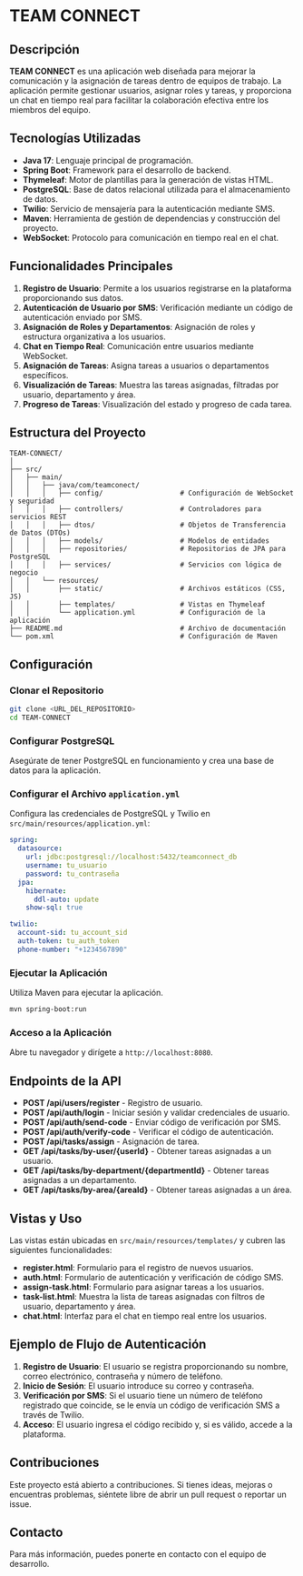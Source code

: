 # TEAM CONNECT

## Descripción

**TEAM CONNECT** es una aplicación web diseñada para mejorar la comunicación y la asignación de tareas dentro de equipos de trabajo. La aplicación permite gestionar usuarios, asignar roles y tareas, y proporciona un chat en tiempo real para facilitar la colaboración efectiva entre los miembros del equipo.

## Tecnologías Utilizadas

- **Java 17**: Lenguaje principal de programación.
- **Spring Boot**: Framework para el desarrollo de backend.
- **Thymeleaf**: Motor de plantillas para la generación de vistas HTML.
- **PostgreSQL**: Base de datos relacional utilizada para el almacenamiento de datos.
- **Twilio**: Servicio de mensajería para la autenticación mediante SMS.
- **Maven**: Herramienta de gestión de dependencias y construcción del proyecto.
- **WebSocket**: Protocolo para comunicación en tiempo real en el chat.

## Funcionalidades Principales

1. **Registro de Usuario**: Permite a los usuarios registrarse en la plataforma proporcionando sus datos.
2. **Autenticación de Usuario por SMS**: Verificación mediante un código de autenticación enviado por SMS.
3. **Asignación de Roles y Departamentos**: Asignación de roles y estructura organizativa a los usuarios.
4. **Chat en Tiempo Real**: Comunicación entre usuarios mediante WebSocket.
5. **Asignación de Tareas**: Asigna tareas a usuarios o departamentos específicos.
6. **Visualización de Tareas**: Muestra las tareas asignadas, filtradas por usuario, departamento y área.
7. **Progreso de Tareas**: Visualización del estado y progreso de cada tarea.

## Estructura del Proyecto

```plaintext
TEAM-CONNECT/
│
├── src/
│   ├── main/
│   │   ├── java/com/teamconect/
│   │   │   ├── config/                   # Configuración de WebSocket y seguridad
│   │   │   ├── controllers/              # Controladores para servicios REST
│   │   │   ├── dtos/                     # Objetos de Transferencia de Datos (DTOs)
│   │   │   ├── models/                   # Modelos de entidades
│   │   │   ├── repositories/             # Repositorios de JPA para PostgreSQL
│   │   │   ├── services/                 # Servicios con lógica de negocio
│   │   └── resources/
│   │       ├── static/                   # Archivos estáticos (CSS, JS)
│   │       ├── templates/                # Vistas en Thymeleaf
│   │       └── application.yml           # Configuración de la aplicación
├── README.md                             # Archivo de documentación
└── pom.xml                               # Configuración de Maven
```

## Configuración

### Clonar el Repositorio

```bash
git clone <URL_DEL_REPOSITORIO>
cd TEAM-CONNECT
```

### Configurar PostgreSQL

Asegúrate de tener PostgreSQL en funcionamiento y crea una base de datos para la aplicación.

### Configurar el Archivo `application.yml`

Configura las credenciales de PostgreSQL y Twilio en `src/main/resources/application.yml`:

```yaml
spring:
  datasource:
    url: jdbc:postgresql://localhost:5432/teamconnect_db
    username: tu_usuario
    password: tu_contraseña
  jpa:
    hibernate:
      ddl-auto: update
    show-sql: true

twilio:
  account-sid: tu_account_sid
  auth-token: tu_auth_token
  phone-number: "+1234567890"
```

### Ejecutar la Aplicación

Utiliza Maven para ejecutar la aplicación.

```bash
mvn spring-boot:run
```

### Acceso a la Aplicación

Abre tu navegador y dirígete a `http://localhost:8080`.

## Endpoints de la API

- **POST /api/users/register** - Registro de usuario.
- **POST /api/auth/login** - Iniciar sesión y validar credenciales de usuario.
- **POST /api/auth/send-code** - Enviar código de verificación por SMS.
- **POST /api/auth/verify-code** - Verificar el código de autenticación.
- **POST /api/tasks/assign** - Asignación de tarea.
- **GET /api/tasks/by-user/{userId}** - Obtener tareas asignadas a un usuario.
- **GET /api/tasks/by-department/{departmentId}** - Obtener tareas asignadas a un departamento.
- **GET /api/tasks/by-area/{areaId}** - Obtener tareas asignadas a un área.

## Vistas y Uso

Las vistas están ubicadas en `src/main/resources/templates/` y cubren las siguientes funcionalidades:

- **register.html**: Formulario para el registro de nuevos usuarios.
- **auth.html**: Formulario de autenticación y verificación de código SMS.
- **assign-task.html**: Formulario para asignar tareas a los usuarios.
- **task-list.html**: Muestra la lista de tareas asignadas con filtros de usuario, departamento y área.
- **chat.html**: Interfaz para el chat en tiempo real entre los usuarios.

## Ejemplo de Flujo de Autenticación

1. **Registro de Usuario**: El usuario se registra proporcionando su nombre, correo electrónico, contraseña y número de teléfono.
2. **Inicio de Sesión**: El usuario introduce su correo y contraseña.
3. **Verificación por SMS**: Si el usuario tiene un número de teléfono registrado que coincide, se le envía un código de verificación SMS a través de Twilio.
4. **Acceso**: El usuario ingresa el código recibido y, si es válido, accede a la plataforma.

## Contribuciones

Este proyecto está abierto a contribuciones. Si tienes ideas, mejoras o encuentras problemas, siéntete libre de abrir un pull request o reportar un issue.

## Contacto

Para más información, puedes ponerte en contacto con el equipo de desarrollo.

